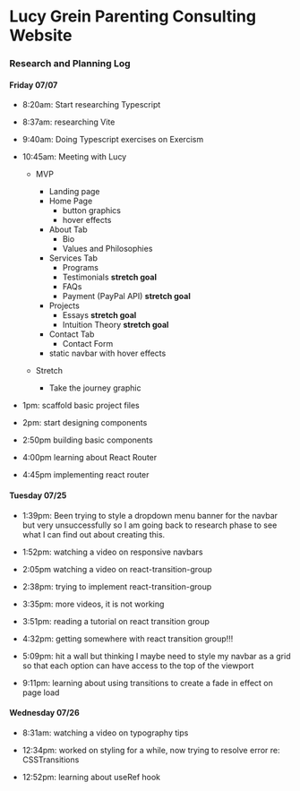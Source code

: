 # Lucy Grein Parenting Consulting Website 

### Research and Planning Log

#### Friday 07/07

* 8:20am: Start researching Typescript
* 8:37am: researching Vite
* 9:40am: Doing Typescript exercises on Exercism
* 10:45am: Meeting with Lucy
  - MVP
    - Landing page
    - Home Page 
      - button graphics
      - hover effects
    - About Tab
      - Bio 
      - Values and Philosophies
    - Services Tab
      - Programs
      - Testimonials **stretch goal**
      - FAQs
      - Payment (PayPal API)  **stretch goal**
    - Projects
      - Essays **stretch goal**
      - Intuition Theory **stretch goal**
    - Contact Tab
      - Contact Form
    - static navbar with hover effects

  - Stretch
    - Take the journey graphic

* 1pm: scaffold basic project files
* 2pm: start designing components
* 2:50pm building basic components
* 4:00pm learning about React Router
* 4:45pm implementing react router

#### Tuesday 07/25

* 1:39pm: Been trying to style a dropdown menu banner for the navbar but very unsuccessfully so I am going back to research phase to see what I can find out about creating this. 

* 1:52pm: watching a video on responsive navbars

* 2:05pm watching a video on react-transition-group

* 2:38pm: trying to implement react-transition-group

* 3:35pm: more videos, it is not working

* 3:51pm: reading a tutorial on react transition group

* 4:32pm: getting somewhere with react transition group!!!

* 5:09pm: hit a wall but thinking I maybe need to style my navbar as a grid so that each option can have access to the top of the viewport 

* 9:11pm: learning about using transitions to create a fade in effect on page load

#### Wednesday 07/26

* 8:31am: watching a video on typography tips

* 12:34pm: worked on styling for a while, now trying to resolve error re: CSSTransitions

* 12:52pm: learning about useRef hook


